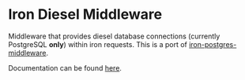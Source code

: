 # Iron Diesel Middleware

Middleware that provides diesel database connections (currently
PostgreSQL **only**) within iron requests. This is a port of
[iron-postgres-middleware](https://github.com/martinsp/iron-postgres-middleware).

Documentation can be found [here](https://docs.darayus.com/iron_diesel_middleware/iron_diesel_middleware/).
